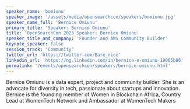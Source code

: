 ```yaml
---
speaker_name: 'bomiunu'
speaker_image: '/assets/media/opensearchcon/speakers/bomiunu.jpg'
speaker_name_full: 'Bernice Omiunu'
primary_title: 'Speaker: Bernice Omiunu'
title: 'OpenSearchCon 2023 Speaker: Bernice Omiunu'
speaker_title_and_company: 'Founder and AWS Community Builder'
keynote_speaker: false
session_track: "Community"
twitter_url: 'https://twitter.com/Bare_nice'
linkedin_url: 'https://ng.linkedin.com/in/bernice-e-omiunu-19065b86'
permalink: '/events/opensearchcon/speakers/bernice-omiunu.html'
---
```


Bernice Omiunu is a data expert, project and community builder. She is an advocate for diversity in tech, passionate about startups and innovation. Bernice is the founding member of Women in Blockchain Africa, Country Lead at WomenTech Network and Ambassador at WomenTech Makers

